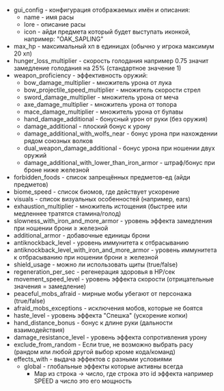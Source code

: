 - gui_config - конфигурация отображаемых имён и описания:
    - name - имя расы
    - lore - описание расы
    - icon - айди предмета который будет выступать иконкой, например: "OAK_SAPLING"
- max_hp - максимальный хп в единицах (обычно у игрока максимум 20 хп)
- hunger_loss_multiplier - скорость голодания например 0.75 значит замедление голодания на 25% (стандартное значение 1)
- weapon_proficiency - эффективность оружий:
    - bow_damage_multiplier - множитель урона от лука
    - bow_projectile_speed_multiplier - множитель скорости стрел
    - sword_damage_multiplier - множитель урона от меча
    - axe_damage_multiplier - множитель урона от топора
    - mace_damage_multiplier - множитель урона от булавы
    - hand_damage_additional - бонусный урон от руки (без оружия)
    - damage_additional - плоский бонус к урону
    - damage_additional_with_wolfs_near - бонус урона при нахождении рядом союзных волков
    - dual_weapon_damage_additional - бонус урона при ношении двух оружий
    - damage_additional_with_lower_than_iron_armor - штраф/бонус при броне ниже железной
- forbidden_foods - список запрещённых предметов-ед (айди предметов)
- biome_speed - список биомов, где действует ускорение
- visuals - список визуальных особенностей (например, ears)
- exhaustion_multiplier - множитель истощения (быстрее или медленнее тратятся стамина/голод)
- slowness_with_iron_and_more_armor - уровень эффекта замедления при ношении брони ≥ железной
- additional_armor - добавочные единицы брони
- antiknockback_level - уровень иммунитета к отбрасыванию
- antiknockback_level_with_iron_and_more_armor - уровень иммунитета к отбрасыванию при ношении брони ≥ железной
- shield_usage - можно ли использовать щиты (true/false)
- regeneration_per_sec - регенерация здоровья в HP/сек
- movement_speed_level - уровень эффекта скорости (отрицательные значения = замедление)
- peaceful_mobs_afraid - мирные мобы убегают от персонажа (true/false)
- afraid_mobs_exceptions - исключения мобов, которые не боятся
- haste_level - уровень эффекта "Спешка" (ускорение копки)
- hand_distance_bonus - бонус к длине руки (дальности взаимодействия)
- damage_resistance_level - уровень эффекта сопротивления урону
- exclude_from_random - Если true, не возможно выбрать расу (рандом или любой другой выбор кроме кода/команд)
- effects_with - выдача эффектов с разными условиями
  - global - глобальные эффекты которые активны всегда
    - Map из строка -> число, где строка это id эффекта например SPEED а число это его мощность 